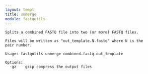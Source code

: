 ```yaml
---
layout: templ
title: unmerge
module: fastqutils
---
```

    
    Splits a combined FASTQ file into two (or more) FASTQ files.
    
    Files will be written as "out_template.N.fastq" where N is the
    pair number.
    
    Usage: fastqutils unmerge combined.fastq out_template
    
    Options:
      -gz    gzip compress the output files
    
    
